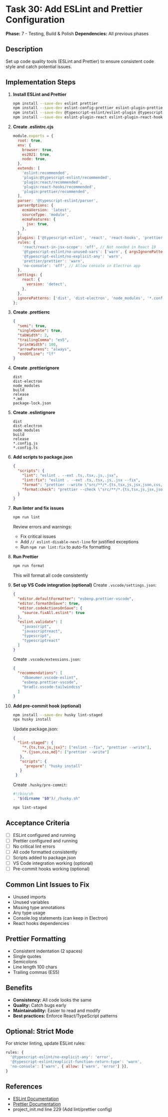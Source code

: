 # Task 30: Add ESLint and Prettier Configuration

**Phase:** 7 - Testing, Build & Polish
**Dependencies:** All previous phases

## Description
Set up code quality tools (ESLint and Prettier) to ensure consistent code style and catch potential issues.

## Implementation Steps

1. **Install ESLint and Prettier**
   ```bash
   npm install --save-dev eslint prettier
   npm install --save-dev eslint-config-prettier eslint-plugin-prettier
   npm install --save-dev @typescript-eslint/eslint-plugin @typescript-eslint/parser
   npm install --save-dev eslint-plugin-react eslint-plugin-react-hooks
   ```

2. **Create .eslintrc.cjs**
   ```javascript
   module.exports = {
     root: true,
     env: {
       browser: true,
       es2021: true,
       node: true,
     },
     extends: [
       'eslint:recommended',
       'plugin:@typescript-eslint/recommended',
       'plugin:react/recommended',
       'plugin:react-hooks/recommended',
       'plugin:prettier/recommended',
     ],
     parser: '@typescript-eslint/parser',
     parserOptions: {
       ecmaVersion: 'latest',
       sourceType: 'module',
       ecmaFeatures: {
         jsx: true,
       },
     },
     plugins: ['@typescript-eslint', 'react', 'react-hooks', 'prettier'],
     rules: {
       'react/react-in-jsx-scope': 'off', // Not needed in React 19
       '@typescript-eslint/no-unused-vars': ['warn', { argsIgnorePattern: '^_' }],
       '@typescript-eslint/no-explicit-any': 'warn',
       'prettier/prettier': 'warn',
       'no-console': 'off', // Allow console in Electron app
     },
     settings: {
       react: {
         version: 'detect',
       },
     },
     ignorePatterns: ['dist', 'dist-electron', 'node_modules', '*.config.js', '*.config.ts'],
   };
   ```

3. **Create .prettierrc**
   ```json
   {
     "semi": true,
     "singleQuote": true,
     "tabWidth": 2,
     "trailingComma": "es5",
     "printWidth": 100,
     "arrowParens": "always",
     "endOfLine": "lf"
   }
   ```

4. **Create .prettierignore**
   ```
   dist
   dist-electron
   node_modules
   build
   release
   *.md
   package-lock.json
   ```

5. **Create .eslintignore**
   ```
   dist
   dist-electron
   node_modules
   build
   release
   *.config.js
   *.config.ts
   ```

6. **Add scripts to package.json**
   ```json
   {
     "scripts": {
       "lint": "eslint . --ext .ts,.tsx,.js,.jsx",
       "lint:fix": "eslint . --ext .ts,.tsx,.js,.jsx --fix",
       "format": "prettier --write \"src/**/*.{ts,tsx,js,jsx,json,css,md}\" \"electron/**/*.{ts,js}\"",
       "format:check": "prettier --check \"src/**/*.{ts,tsx,js,jsx,json,css,md}\" \"electron/**/*.{ts,js}\""
     }
   }
   ```

7. **Run linter and fix issues**
   ```bash
   npm run lint
   ```

   Review errors and warnings:
   - Fix critical issues
   - Add `// eslint-disable-next-line` for justified exceptions
   - Run `npm run lint:fix` to auto-fix formatting

8. **Run Prettier**
   ```bash
   npm run format
   ```

   This will format all code consistently

9. **Set up VS Code integration (optional)**
   Create `.vscode/settings.json`:
   ```json
   {
     "editor.defaultFormatter": "esbenp.prettier-vscode",
     "editor.formatOnSave": true,
     "editor.codeActionsOnSave": {
       "source.fixAll.eslint": true
     },
     "eslint.validate": [
       "javascript",
       "javascriptreact",
       "typescript",
       "typescriptreact"
     ]
   }
   ```

   Create `.vscode/extensions.json`:
   ```json
   {
     "recommendations": [
       "dbaeumer.vscode-eslint",
       "esbenp.prettier-vscode",
       "bradlc.vscode-tailwindcss"
     ]
   }
   ```

10. **Add pre-commit hook (optional)**
    ```bash
    npm install --save-dev husky lint-staged
    npx husky install
    ```

    Update package.json:
    ```json
    {
      "lint-staged": {
        "*.{ts,tsx,js,jsx}": ["eslint --fix", "prettier --write"],
        "*.{json,css,md}": ["prettier --write"]
       },
       "scripts": {
         "prepare": "husky install"
       }
     }
    ```

    Create `.husky/pre-commit`:
    ```bash
    #!/bin/sh
    . "$(dirname "$0")/_/husky.sh"

    npx lint-staged
    ```

## Acceptance Criteria
- [ ] ESLint configured and running
- [ ] Prettier configured and running
- [ ] No critical lint errors
- [ ] All code formatted consistently
- [ ] Scripts added to package.json
- [ ] VS Code integration working (optional)
- [ ] Pre-commit hooks working (optional)

## Common Lint Issues to Fix
- Unused imports
- Unused variables
- Missing type annotations
- Any type usage
- Console.log statements (can keep in Electron)
- React hooks dependencies

## Prettier Formatting
- Consistent indentation (2 spaces)
- Single quotes
- Semicolons
- Line length 100 chars
- Trailing commas (ES5)

## Benefits
- **Consistency:** All code looks the same
- **Quality:** Catch bugs early
- **Maintainability:** Easier to read and modify
- **Best practices:** Enforce React/TypeScript patterns

## Optional: Strict Mode
For stricter linting, update ESLint rules:
```javascript
rules: {
  '@typescript-eslint/no-explicit-any': 'error',
  '@typescript-eslint/explicit-function-return-type': 'warn',
  'no-console': ['warn', { allow: ['warn', 'error'] }],
}
```

## References
- [ESLint Documentation](https://eslint.org/docs/latest/)
- [Prettier Documentation](https://prettier.io/docs/en/)
- project_init.md line 229 (Add lint/prettier config)
